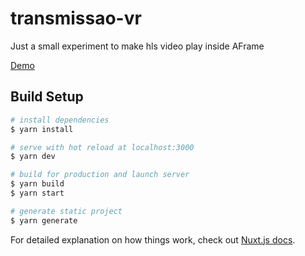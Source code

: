 # transmissao-vr

Just a small experiment to make hls video play inside AFrame

[Demo](https://transmissao-vr.jardim.digital)

## Build Setup

```bash
# install dependencies
$ yarn install

# serve with hot reload at localhost:3000
$ yarn dev

# build for production and launch server
$ yarn build
$ yarn start

# generate static project
$ yarn generate
```

For detailed explanation on how things work, check out [Nuxt.js docs](https://nuxtjs.org).
